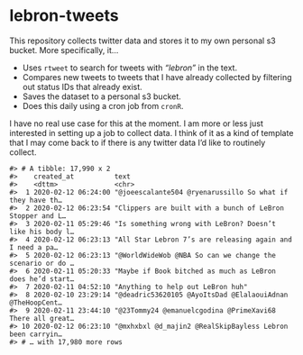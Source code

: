 
<!-- README.md is generated from README.Rmd. Please edit that file -->

# lebron-tweets

<!-- badges: start -->

<!-- badges: end -->

This repository collects twitter data and stores it to my own personal
s3 bucket. More specifically, it…

  - Uses `rtweet` to search for tweets with *“lebron”* in the text.
  - Compares new tweets to tweets that I have already collected by
    filtering out status IDs that already exist.
  - Saves the dataset to a personal s3 bucket.
  - Does this daily using a cron job from `cronR`.

I have no real use case for this at the moment. I am more or less just
interested in setting up a job to collect data. I think of it as a kind
of template that I may come back to if there is any twitter data I’d
like to routinely collect.

    #> # A tibble: 17,990 x 2
    #>    created_at          text                                                     
    #>    <dttm>              <chr>                                                    
    #>  1 2020-02-12 06:24:00 "@joeescalante504 @ryenarussillo So what if they have th…
    #>  2 2020-02-12 06:23:54 "Clippers are built with a bunch of LeBron Stopper and L…
    #>  3 2020-02-11 05:29:46 "Is something wrong with LeBron? Doesn’t like his body l…
    #>  4 2020-02-12 06:23:13 "All Star Lebron 7’s are releasing again and I need a pa…
    #>  5 2020-02-12 06:23:13 "@WorldWideWob @NBA So can we change the scenario or do …
    #>  6 2020-02-11 05:20:33 "Maybe if Book bitched as much as LeBron does he’d start…
    #>  7 2020-02-11 04:52:10 "Anything to help out LeBron huh"                        
    #>  8 2020-02-10 23:29:14 "@deadric53620105 @AyoItsDad @ElalaouiAdnan @TheHoopCent…
    #>  9 2020-02-11 23:44:10 "@23Tommy24 @emanuelcgodina @PrimeXavi68 There all great…
    #> 10 2020-02-12 06:23:10 "@mxhxbxl @d_majin2 @RealSkipBayless Lebron been carryin…
    #> # … with 17,980 more rows

